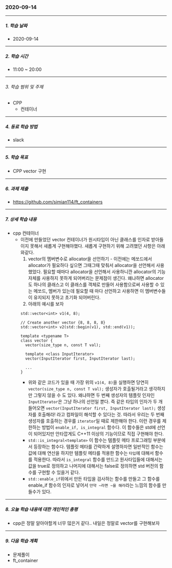 ### 2020-09-14

-----
##### 1. 학습 날짜
- 2020-09-14

-----
##### 2. 학습 시간
- 11:00 ~ 20:00

-----
###### 3. 학습 범위 및 주제
- CPP
    - 컨테이너

-----
##### 4. 동료 학습 방법
- slack

-----
##### 5. 학습 목표
- CPP vector 구현

-----
##### 6. 과제 제출
- https://github.com/simian114/ft_containers

-----
##### 7. 상세 학습 내용
- cpp 컨테이너
    - 이전에 만들었던 vector 컨테이너가 원시타입이 아닌 클래스를 인자로 받아들이지 못해서 새롭게 구현해야했다. 새롭게 구현하기 위해 고려했던 사항은 아래와같다.
        1. vector의 멤버변수로 allocator을 선언하기 - 이전에는 메쏘드에서 allocator가 필요하다 싶으면 그때그때 맞춰서 allocator을 선언해서 사용했었다. 필요할 때마다 allocator을 선언해서 사용하니깐 allocator의 기능 자체를 사용하지 못하게 되어버리는 문제점이 생긴다. 왜냐하면 allocator도 하나의 클래스고 이 클래스를 객체로 만들어 사용함으로써 사용할 수 있는 메쏘드, 멤버가 있는데 필요할 때 마다 선언하고 사용하면 이 멤버변수들이 유지되지 못하고 초기화 되어버린다.
        2. 아래의 예시를 보자
        ```
        std::vector<int> v1(4, 8);

        // Create another vector {8, 8, 8, 8}
        std::vector<int> v2(std::begin(v1), std::end(v1));
        
        template <typename T>
        class vector {
          vector(size_type n, const T val);

          template <class InputIterator>
          vector(InputIterator first, InputIterator last);

          ...
        }
        ```
        - 위와 같은 코드가 있을 때 가장 위의 ```v1(4, 8)```을 실행하면 당연히 ```vector(size_type n, const T val);``` 생성자가 호출될거라고 생각하지만 그렇지 않을 수 도 있다. 왜냐하면 두 번째 생성자의 템플릿 인자인 ```InputIterator```은 그냥 하나의 선언일 뿐다. 즉 같은 타입의 인자가 두 개 들어오면 ```vector(InputIterator first, InputIterator last);``` 생성자를 호출해라! 라고 컴파일이 해석할 수 있다는 것. 따라서 우리는 두 번째 생성자를 호출하는 경우를 ```iterator```일 때로 제한해야 한다. 이런 경우를 제한하는 방법이 ```enable_if, is_integral``` 함수다. 이 함수들은 std에 선언이 되어있지만 안타깝게도 C++11 이상의 기능이므로 직접 구현해야 한다.
        - ```std::is_integral<template>``` 이 함수는 템플릿 메타 프로그래밍 부분에서 등장하는 함수다. 템플릿 메타를 간략하게 설명하자면 일반적인 함수는 값에 대해 연산을 하지만 템플릿 메타를 적용한 함수는 ```타입```에 대해서 함수를 적용한다. 따라서 ```is_integral``` 함수를 만드고 원사타입들에 대해서는 값을 true로 정의하고 나머지에 대해서는 false로 정의하면 std 버전의 함수를 구현할 수 있을거 같다.
        - ```std::enable_if```위에서 만든 타입을 검사하는 함수를 만들고 그 함수를 enable_if 함수의 인자로 넣어서 ```만약 ~라면 ~을 해라```라는 느낌의 함수를 만들수가 있다.
        

-----
##### 8. 오늘 학습 내용에 대한 개인적인 총평
- cpp은 정말 알아야할게 너무 많은거 같다.. 내일은 정말로 vector를 구현해보자

-----

##### 9. 다음 학습 계획

- 문제풀이
- ft_container

